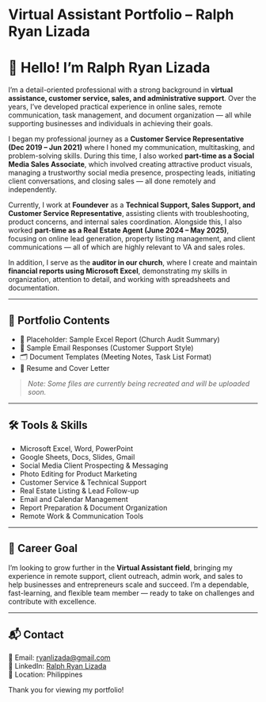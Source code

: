# Virtual Assistant Portfolio – Ralph Ryan Lizada

# 👋 Hello! I’m **Ralph Ryan Lizada**

I’m a detail-oriented professional with a strong background in **virtual assistance, customer service, sales, and administrative support**. Over the years, I’ve developed practical experience in online sales, remote communication, task management, and document organization — all while supporting businesses and individuals in achieving their goals.

I began my professional journey as a **Customer Service Representative (Dec 2019 – Jun 2021)** where I honed my communication, multitasking, and problem-solving skills. During this time, I also worked **part-time as a Social Media Sales Associate**, which involved creating attractive product visuals, managing a trustworthy social media presence, prospecting leads, initiating client conversations, and closing sales — all done remotely and independently.

Currently, I work at **Foundever** as a **Technical Support, Sales Support, and Customer Service Representative**, assisting clients with troubleshooting, product concerns, and internal sales coordination. Alongside this, I also worked **part-time as a Real Estate Agent (June 2024 – May 2025)**, focusing on online lead generation, property listing management, and client communications — all of which are highly relevant to VA and sales roles.

In addition, I serve as the **auditor in our church**, where I create and maintain **financial reports using Microsoft Excel**, demonstrating my skills in organization, attention to detail, and working with spreadsheets and documentation.

---

## 📂 Portfolio Contents

- 📄 Placeholder: Sample Excel Report (Church Audit Summary)  
- 📧 Sample Email Responses (Customer Support Style)  
- 🗂️ Document Templates (Meeting Notes, Task List Format)  
- 📎 Resume and Cover Letter  

> *Note: Some files are currently being recreated and will be uploaded soon.*

---

## 🛠️ Tools & Skills

- Microsoft Excel, Word, PowerPoint  
- Google Sheets, Docs, Slides, Gmail  
- Social Media Client Prospecting & Messaging  
- Photo Editing for Product Marketing  
- Customer Service & Technical Support  
- Real Estate Listing & Lead Follow-up  
- Email and Calendar Management  
- Report Preparation & Document Organization  
- Remote Work & Communication Tools  

---

## 🎯 Career Goal

I’m looking to grow further in the **Virtual Assistant field**, bringing my experience in remote support, client outreach, admin work, and sales to help businesses and entrepreneurs scale and succeed. I’m a dependable, fast-learning, and flexible team member — ready to take on challenges and contribute with excellence.

---

## 📬 Contact

📧 Email: ryanlizada@gmail.com  
🔗 LinkedIn: [Ralph Ryan Lizada](https://www.linkedin.com/in/ralph-ryan-lizada-8692632b1)  
📍 Location: Philippines  

Thank you for viewing my portfolio!
